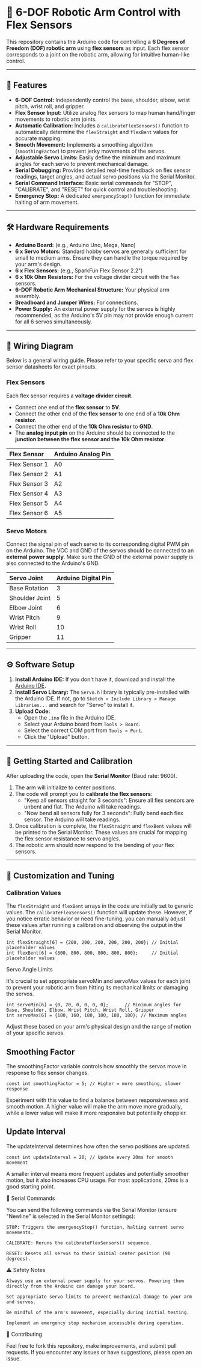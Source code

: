 # 🤖 6-DOF Robotic Arm Control with Flex Sensors

This repository contains the Arduino code for controlling a **6 Degrees of Freedom (DOF) robotic arm** using **flex sensors** as input. Each flex sensor corresponds to a joint on the robotic arm, allowing for intuitive human-like control.

---

## 🌟 Features

* **6-DOF Control:** Independently control the base, shoulder, elbow, wrist pitch, wrist roll, and gripper.
* **Flex Sensor Input:** Utilize analog flex sensors to map human hand/finger movements to robotic arm joints.
* **Automatic Calibration:** Includes a `calibrateFlexSensors()` function to automatically determine the `flexStraight` and `flexBent` values for accurate mapping.
* **Smooth Movement:** Implements a smoothing algorithm (`smoothingFactor`) to prevent jerky movements of the servos.
* **Adjustable Servo Limits:** Easily define the minimum and maximum angles for each servo to prevent mechanical damage.
* **Serial Debugging:** Provides detailed real-time feedback on flex sensor readings, target angles, and actual servo positions via the Serial Monitor.
* **Serial Command Interface:** Basic serial commands for "STOP", "CALIBRATE", and "RESET" for quick control and troubleshooting.
* **Emergency Stop:** A dedicated `emergencyStop()` function for immediate halting of arm movement.

---

## 🛠️ Hardware Requirements

* **Arduino Board:** (e.g., Arduino Uno, Mega, Nano)
* **6 x Servo Motors:** Standard hobby servos are generally sufficient for small to medium arms. Ensure they can handle the torque required by your arm's design.
* **6 x Flex Sensors:** (e.g., SparkFun Flex Sensor 2.2")
* **6 x 10k Ohm Resistors:** For the voltage divider circuit with the flex sensors.
* **6-DOF Robotic Arm Mechanical Structure:** Your physical arm assembly.
* **Breadboard and Jumper Wires:** For connections.
* **Power Supply:** An external power supply for the servos is highly recommended, as the Arduino's 5V pin may not provide enough current for all 6 servos simultaneously.

---

## 🔌 Wiring Diagram

Below is a general wiring guide. Please refer to your specific servo and flex sensor datasheets for exact pinouts.

### Flex Sensors

Each flex sensor requires a **voltage divider circuit**.

* Connect one end of the **flex sensor** to **5V**.
* Connect the other end of the **flex sensor** to one end of a **10k Ohm resistor**.
* Connect the other end of the **10k Ohm resistor** to **GND**.
* The **analog input pin** on the Arduino should be connected to the **junction between the flex sensor and the 10k Ohm resistor**.

| Flex Sensor   | Arduino Analog Pin |
| :------------ | :----------------- |
| Flex Sensor 1 | A0                 |
| Flex Sensor 2 | A1                 |
| Flex Sensor 3 | A2                 |
| Flex Sensor 4 | A3                 |
| Flex Sensor 5 | A4                 |
| Flex Sensor 6 | A5                 |

### Servo Motors

Connect the signal pin of each servo to its corresponding digital PWM pin on the Arduino. The VCC and GND of the servos should be connected to an **external power supply**. Make sure the GND of the external power supply is also connected to the Arduino's GND.

| Servo Joint     | Arduino Digital Pin |
| :-------------- | :------------------ |
| Base Rotation   | 3                   |
| Shoulder Joint  | 5                   |
| Elbow Joint     | 6                   |
| Wrist Pitch     | 9                   |
| Wrist Roll      | 10                  |
| Gripper         | 11                  |

---

## ⚙️ Software Setup

1.  **Install Arduino IDE:** If you don't have it, download and install the [Arduino IDE](https://www.arduino.cc/en/software).
2.  **Install Servo Library:** The `Servo.h` library is typically pre-installed with the Arduino IDE. If not, go to `Sketch > Include Library > Manage Libraries...` and search for "Servo" to install it.
3.  **Upload Code:**
    * Open the `.ino` file in the Arduino IDE.
    * Select your Arduino board from `Tools > Board`.
    * Select the correct COM port from `Tools > Port`.
    * Click the "Upload" button.

---

## 🚀 Getting Started and Calibration

After uploading the code, open the **Serial Monitor** (Baud rate: 9600).

1.  The arm will initialize to center positions.
2.  The code will prompt you to **calibrate the flex sensors**:
    * "Keep all sensors straight for 3 seconds": Ensure all flex sensors are unbent and flat. The Arduino will take readings.
    * "Now bend all sensors fully for 3 seconds": Fully bend each flex sensor. The Arduino will take readings.
3.  Once calibration is complete, the `flexStraight` and `flexBent` values will be printed to the Serial Monitor. These values are crucial for mapping the flex sensor resistance to servo angles.
4.  The robotic arm should now respond to the bending of your flex sensors.

---

## 🔧 Customization and Tuning

### Calibration Values

The `flexStraight` and `flexBent` arrays in the code are initially set to generic values. The `calibrateFlexSensors()` function will update these. However, if you notice erratic behavior or need fine-tuning, you can manually adjust these values after running a calibration and observing the output in the Serial Monitor.

    int flexStraight[6] = {200, 200, 200, 200, 200, 200}; // Initial placeholder values
    int flexBent[6] = {800, 800, 800, 800, 800, 800};     // Initial placeholder values

Servo Angle Limits

It's crucial to set appropriate servoMin and servoMax values for each joint to prevent your robotic arm from hitting its mechanical limits or damaging the servos.

    int servoMin[6] = {0, 20, 0, 0, 0, 0};      // Minimum angles for Base, Shoulder, Elbow, Wrist Pitch, Wrist Roll, Gripper
    int servoMax[6] = {180, 160, 180, 180, 180, 180}; // Maximum angles

Adjust these based on your arm's physical design and the range of motion of your specific servos.

## Smoothing Factor

The smoothingFactor variable controls how smoothly the servos move in response to flex sensor changes.

    const int smoothingFactor = 5; // Higher = more smoothing, slower response

Experiment with this value to find a balance between responsiveness and smooth motion. A higher value will make the arm move more gradually, while a lower value will make it more responsive but potentially choppier.

## Update Interval

The updateInterval determines how often the servo positions are updated.

    const int updateInterval = 20; // Update every 20ms for smooth movement

A smaller interval means more frequent updates and potentially smoother motion, but it also increases CPU usage. For most applications, 20ms is a good starting point.

💬 Serial Commands

You can send the following commands via the Serial Monitor (ensure "Newline" is selected in the Serial Monitor settings):

    STOP: Triggers the emergencyStop() function, halting current servo movements.

    CALIBRATE: Reruns the calibrateFlexSensors() sequence.

    RESET: Resets all servos to their initial center position (90 degrees).

⚠️ Safety Notes

    Always use an external power supply for your servos. Powering them directly from the Arduino can damage your board.

    Set appropriate servo limits to prevent mechanical damage to your arm and servos.

    Be mindful of the arm's movement, especially during initial testing.

    Implement an emergency stop mechanism accessible during operation.

🤝 Contributing

Feel free to fork this repository, make improvements, and submit pull requests. If you encounter any issues or have suggestions, please open an issue.